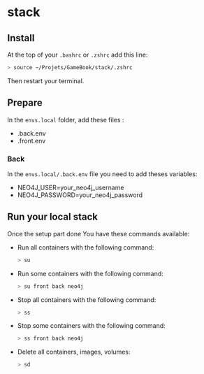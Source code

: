 # stack

## Install

At the top of your `.bashrc` or `.zshrc` add this line:

```sh
> source ~/Projets/GameBook/stack/.zshrc
```

Then restart your terminal.

## Prepare

In the `envs.local` folder, add these files :

- .back.env
- .front.env

### Back

In the `envs.local/.back.env` file you need to add theses variables:

- NEO4J_USER=your_neo4j_username
- NEO4J_PASSWORD=your_neo4j_password

## Run your local stack

Once the setup part done
You have these commands available:

- Run all containers with the following command:
  ```sh
  > su
  ```
- Run some containers with the following command:
  ```sh
  > su front back neo4j
  ```
- Stop all containers with the following command:
  ```sh
  > ss
  ```
- Stop some containers with the following command:
  ```sh
  > ss front back neo4j
  ```
- Delete all containers, images, volumes:
  ```sh
  > sd
  ```
